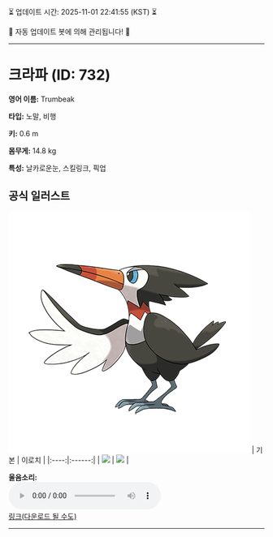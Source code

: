 
⏳ 업데이트 시간: 2025-11-01 22:41:55 (KST) ⏳

🤖 자동 업데이트 봇에 의해 관리됩니다! 🤖

---

# 크라파 (ID: 732)
**영어 이름:** Trumbeak

**타입:** 노말, 비행

**키:** 0.6 m

**몸무게:** 14.8 kg

**특성:** 날카로운눈, 스킬링크, 픽업

## 공식 일러스트
![](https://raw.githubusercontent.com/PokeAPI/sprites/master/sprites/pokemon/other/official-artwork/732.png)
| 기본 | 이로치 |
|:----:|:------:|
| <img src="http://play.pokemonshowdown.com/sprites/ani/trumbeak.gif" width="200"> | <img src="http://play.pokemonshowdown.com/sprites/ani-shiny/trumbeak.gif" width="200"> |

**울음소리:**<br><audio controls src="https://raw.githubusercontent.com/PokeAPI/cries/main/cries/pokemon/latest/732.ogg"></audio><br> [링크(다운로드 될 수도)](https://raw.githubusercontent.com/PokeAPI/cries/main/cries/pokemon/latest/732.ogg)


---
